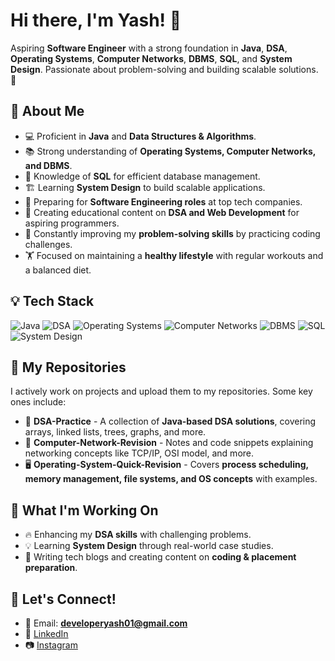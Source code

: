 # Hi there, I'm Yash! 👋

Aspiring **Software Engineer** with a strong foundation in **Java**, **DSA**, **Operating Systems**, **Computer Networks**, **DBMS**, **SQL**, and **System Design**. Passionate about problem-solving and building scalable solutions. 🚀

## 📌 About Me
- 💻 Proficient in **Java** and **Data Structures & Algorithms**.
- 📚 Strong understanding of **Operating Systems, Computer Networks, and DBMS**.
- 💾 Knowledge of **SQL** for efficient database management.
- 🏗️ Learning **System Design** to build scalable applications.
- 🎯 Preparing for **Software Engineering roles** at top tech companies.
- 🎥 Creating educational content on **DSA and Web Development** for aspiring programmers.
- 📖 Constantly improving my **problem-solving skills** by practicing coding challenges.
- 🏋️ Focused on maintaining a **healthy lifestyle** with regular workouts and a balanced diet.

## 💡 Tech Stack

![Java](https://img.shields.io/badge/Java-ED8B00?style=for-the-badge&logo=java&logoColor=white)
![DSA](https://img.shields.io/badge/Data%20Structures%20&%20Algorithms-%2312100E.svg?style=for-the-badge)
![Operating Systems](https://img.shields.io/badge/OS-3a3a3a?style=for-the-badge&logo=linux&logoColor=white)
![Computer Networks](https://img.shields.io/badge/Networks-3b7ddd?style=for-the-badge)
![DBMS](https://img.shields.io/badge/DBMS-00758f?style=for-the-badge)
![SQL](https://img.shields.io/badge/SQL-4479A1?style=for-the-badge&logo=MySQL&logoColor=white)
![System Design](https://img.shields.io/badge/System%20Design-ffcc00?style=for-the-badge)

## 📂 My Repositories

I actively work on projects and upload them to my repositories. Some key ones include:
- 🚀 **DSA-Practice** - A collection of **Java-based DSA solutions**, covering arrays, linked lists, trees, graphs, and more.
- 🔌 **Computer-Network-Revision** - Notes and code snippets explaining networking concepts like TCP/IP, OSI model, and more.
- 🖥️ **Operating-System-Quick-Revision** - Covers **process scheduling, memory management, file systems, and OS concepts** with examples.

## 📖 What I'm Working On
- 🔥 Enhancing my **DSA skills** with challenging problems.
- 💡 Learning **System Design** through real-world case studies.
- 📝 Writing tech blogs and creating content on **coding & placement preparation**.

## 🎯 Let's Connect!
- 📩 Email: **developeryash01@gmail.com**
- 🔗 [LinkedIn](https://www.linkedin.com/in/yash-verma-3a32431b3/)
- 📷 [Instagram](https://www.instagram.com/codingwithyash)
